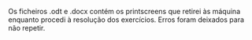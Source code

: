 Os ficheiros .odt e .docx contém os printscreens que retirei às máquina enquanto procedi à resolução dos exercícios. Erros foram deixados para não repetir.
